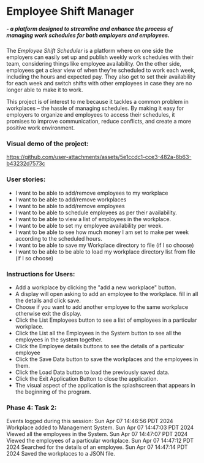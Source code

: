 # Employee Shift Manager
##### - a platform designed to streamline and enhance the process of managing work schedules for both employers and employees.

The *Employee Shift Scheduler* is a platform where on one side the employers can easily set up and publish weekly work schedules with their team, considering things like employee availability.
On the other side, employees get a clear view of when they're scheduled to work each week, including the hours and expected pay. They also get to set their availability for each week and switch shifts with other employees in case they are no longer able to make it to work.

This project is of interest to me because it tackles a common problem in workplaces – the hassle of managing schedules. By making it easy for employers to organize and employees to access their schedules, it promises to improve communication, reduce conflicts, and create a more positive work environment. 


### **Visual demo of the project:**

https://github.com/user-attachments/assets/5e1ccdc1-cce3-482a-8b63-b43232d7573c




### **User stories:**
- I want to be able to add/remove employees to my workplace
- I want to be able to add/remove workplaces
- I want to be able to add/remove employees
- I want to be able to schedule employees as per their availability.
- I want to be able to view a list of employees in the workplace.
- I want to be able to set my employee availability per week.
- I want to be able to see how much money I am set to make per week according to the scheduled hours.
- I want to be able to save my Workplace directory to file (if I so choose)
- I want to be able to be able to load my workplace directory list from file (if I so choose)

### **Instructions for Users:**
- Add a workplace by clicking the "add a new workplace" button.
- A display will open asking to add an employee to the workplace. fill in all the details and click save.
- Choose if you want to add another employee to the same workplace otherwise exit the display.
- Click the List Employees button to see a list of employees in a particular workplace.
- Click the List all the Employees in the System button to see all the employees in the system together.
- Click the Employee details buttons to see the details of a particular employee
- Click the Save Data button to save the workplaces and the employees in them.
- Click the Load Data button to load the previously saved data.
- Click the Exit Application Button to close the application.
- The visual aspect of the application is the splashscreen that appears in the beginning of the program.

### **Phase 4: Task 2:**

Events logged during this session:
Sun Apr 07 14:46:56 PDT 2024
Workplace added to Management System.
Sun Apr 07 14:47:03 PDT 2024
Viewed all the employees in the System.
Sun Apr 07 14:47:07 PDT 2024
Viewed the employees of a particular workplace.
Sun Apr 07 14:47:12 PDT 2024
Searched for the details of an employee.
Sun Apr 07 14:47:14 PDT 2024
Saved the workplaces to a JSON file.

